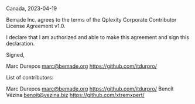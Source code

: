 Canada, 2023-04-19

Bemade Inc. agrees to the terms of the Qplexity Corporate Contributor License
Agreement v1.0.

I declare that I am authorized and able to make this agreement and sign this
declaration.

Signed,

Marc Durepos marc@bemade.org https://github.com/itdurpro/

List of contributors:

Marc Durepos marc@bemade.org https://github.com/itdurpro/
Benoît Vézina benoit@vezina.biz https://github.com/xtremxpert/
